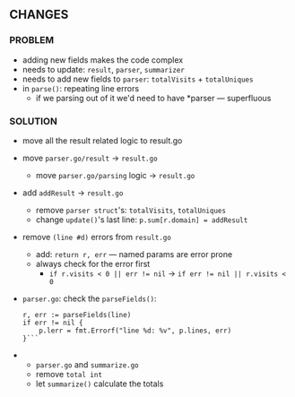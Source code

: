 ## CHANGES

### PROBLEM
+ adding new fields makes the code complex
+ needs to update: `result`, `parser`, `summarizer`
+ needs to add new fields to `parser`: `totalVisits` + `totalUniques`
+ in `parse()`: repeating line errors
  + if we parsing out of it we'd need to have *parser — superfluous

### SOLUTION
+ move all the result related logic to result.go

+ move `parser.go/result` -> `result.go`
  + move `parser.go/parsing` logic -> `result.go`

+ add `addResult` -> `result.go`
  + remove `parser struct`'s: `totalVisits`, `totalUniques`
  + change `update()`'s last line: `p.sum[r.domain] = addResult`

+ remove `(line #d)` errors from `result.go`
  + add: `return r, err` — named params are error prone
  + always check for the error first
    + `if r.visits < 0 || err != nil` -> `if err != nil || r.visits < 0`

+ `parser.go`: check the `parseFields()`:
    ```golang
    r, err := parseFields(line)
    if err != nil {
        p.lerr = fmt.Errorf("line %d: %v", p.lines, err)
    }```

+ - `parser.go` and `summarize.go`
  - remove `total int`
  - let `summarize()` calculate the totals